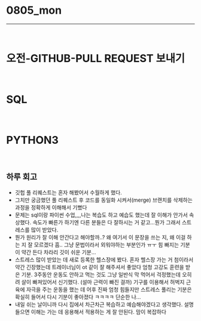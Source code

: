# 0805_mon

---

<br>

# 오전-GITHUB-PULL REQUEST 보내기

<br>

# SQL

<br>

# PYTHON3

<BR>

## 하루 회고

- 깃헙 풀 리퀘스트는 혼자 해봤어서 수월하게 했다.
- 그치만 궁금했던 풀 리퀘스트 후 코드를 동일화 시켜서(merge) 브랜치를 삭제하는 과정을 정확하게 이해해서 기뻤다
- 문제는 sql이랑 파이썬 수업,,,,나는 복습도 하고 예습도 했는데 잘 이해가 안가서 속상했다. 속도가 빠른가 하기엔 다른 분들은 다 잘하시는 거 같고...뭔가 그래서 스트레스를 많이 받았다.
- 뭔가 원리가 잘 이해 안간다고 해야할까..? 왜 여기서 이 문장을 쓰는 지, 왜 이걸 하는 지 잘 모르겠다 흠.. 그냥 문법이라서 외워야하는 부분인가 ㅠㅜ 힘 빠지는 기분이 약간 든다 차라리 깃이 쉬운 기분...
- 스트레스 많이 받았는 데 새로 등록한 헬스장에 봤다. 혼자 헬스장 가는 거 첨이라서 약간 긴장했는데 트레이너님이 ot 같이 잘 해주셔서 좋았다 엄청 고강도 훈련을 받은 기분. 3주동안 운동도 안하고 먹는 것도 그냥 일반식 막 먹어서 걱정했는데 오히려 살이 빠져있어서 신기했다. (설마 근력이 빠진 걸까) 기구를 이용해서 허벅지 근육에 자극을 주는 운동을 했는 데 어후 진짜 엄청 힘들지만 스트레스 풀리는 기분은 확실히 들어서 다시 기분이 좋아졌다 ㅋㅋㅋㅋ 단순한 나...
- 내일 쉬는 날이니까 다시 집에서 차근차근 복습하고 예습해야겠다고 생각했다. 설명 들으면 이해는 가는 데 응용해서 적용하는 게 잘 안된다. 맘이 복잡하다